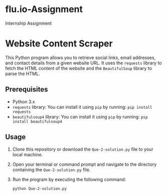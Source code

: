 # flu.io-Assignment
Internship Assignment

# Website Content Scraper

This Python program allows you to retrieve social links, email addresses, and contact details from a given website URL. It uses the `requests` library to fetch the HTML content of the website and the `BeautifulSoup` library to parse the HTML.

## Prerequisites

- Python 3.x
- `requests` library: You can install it using `pip` by running: `pip install requests`
- `beautifulsoup4` library: You can install it using `pip` by running: `pip install beautifulsoup4`

## Usage

1. Clone this repository or download the `Que-2-solution.py` file to your local machine.

2. Open your terminal or command prompt and navigate to the directory containing the `Que-2-solution.py` file.

3. Run the program by executing the following command:

   ```sh
   python Que-2-solution.py
